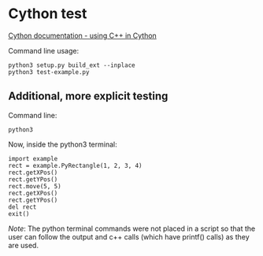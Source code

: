 # Cython test

[Cython documentation - using C++ in Cython](http://docs.cython.org/en/latest/src/userguide/wrapping_CPlusPlus.html)

Command line usage:

```
python3 setup.py build_ext --inplace
python3 test-example.py
```

## Additional, more explicit testing

Command line:

```
python3
```

Now, inside the python3 terminal:

```
import example
rect = example.PyRectangle(1, 2, 3, 4)
rect.getXPos()
rect.getYPos()
rect.move(5, 5)
rect.getXPos()
rect.getYPos()
del rect
exit()
```

*Note*: The python terminal commands were not placed in a script so that the user can follow the output and c++ calls (which have printf() calls) as they are used.

